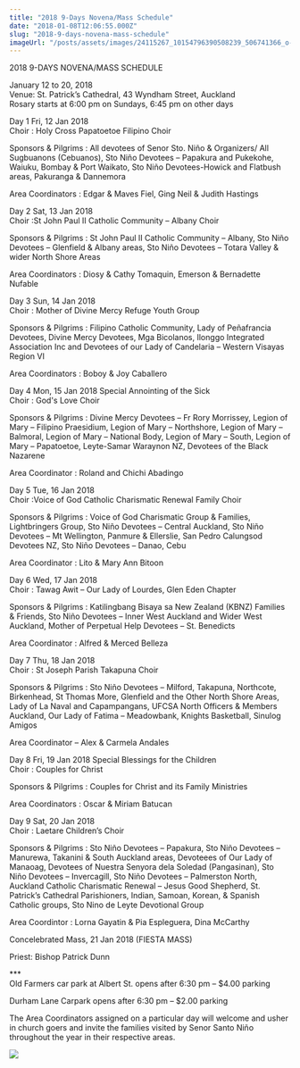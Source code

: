 ```yaml
---
title: "2018 9-Days Novena/Mass Schedule"
date: "2018-01-08T12:06:55.000Z"
slug: "2018-9-days-novena-mass-schedule"
imageUrl: "/posts/assets/images/24115267_10154796390508239_506741366_o-753x1024.jpg"
---
```


2018 9-DAYS NOVENA/MASS SCHEDULE

January 12 to 20, 2018  
Venue: St. Patrick’s Cathedral, 43 Wyndham Street, Auckland  
Rosary starts at 6:00 pm on Sundays, 6:45 pm on other days

Day 1 Fri, 12 Jan 2018  
Choir : Holy Cross Papatoetoe Filipino Choir

Sponsors & Pilgrims : All devotees of Senor Sto. Niño & Organizers/ All Sugbuanons (Cebuanos), Sto Niño Devotees – Papakura and Pukekohe, Waiuku, Bombay & Port Waikato, Sto Niño Devotees-Howick and Flatbush areas, Pakuranga & Dannemora

Area Coordinators : Edgar & Maves Fiel, Ging Neil & Judith Hastings

Day 2 Sat, 13 Jan 2018  
Choir :St John Paul II Catholic Community – Albany Choir

Sponsors & Pilgrims : St John Paul II Catholic Community – Albany, Sto Niño Devotees – Glenfield & Albany areas, Sto Niño Devotees – Totara Valley & wider North Shore Areas

Area Coordinators : Diosy & Cathy Tomaquin, Emerson & Bernadette Nufable

Day 3 Sun, 14 Jan 2018  
Choir : Mother of Divine Mercy Refuge Youth Group

Sponsors & Pilgrims : Filipino Catholic Community, Lady of Peñafrancia Devotees, Divine Mercy Devotees, Mga Bicolanos, Ilonggo Integrated Association Inc and Devotees of our Lady of Candelaria – Western Visayas Region VI

Area Coordinators : Boboy & Joy Caballero

Day 4 Mon, 15 Jan 2018 Special Annointing of the Sick  
Choir : God's Love Choir

Sponsors & Pilgrims : Divine Mercy Devotees – Fr Rory Morrissey, Legion of Mary – Filipino Praesidium, Legion of Mary – Northshore, Legion of Mary – Balmoral, Legion of Mary – National Body, Legion of Mary – South, Legion of Mary – Papatoetoe, Leyte-Samar Waraynon NZ, Devotees of the Black Nazarene

Area Coordinator : Roland and Chichi Abadingo

Day 5 Tue, 16 Jan 2018  
Choir :Voice of God Catholic Charismatic Renewal Family Choir

Sponsors & Pilgrims : Voice of God Charismatic Group & Families, Lightbringers Group, Sto Niño Devotees – Central Auckland, Sto Niño Devotees – Mt Wellington, Panmure & Ellerslie, San Pedro Calungsod Devotees NZ, Sto Niño Devotees – Danao, Cebu

Area Coordinator : Lito & Mary Ann Bitoon

Day 6 Wed, 17 Jan 2018  
Choir : Tawag Awit – Our Lady of Lourdes, Glen Eden Chapter

Sponsors & Pilgrims : Katilingbang Bisaya sa New Zealand (KBNZ) Families & Friends, Sto Niño Devotees – Inner West Auckland and Wider West Auckland, Mother of Perpetual Help Devotees – St. Benedicts

Area Coordinator : Alfred & Merced Belleza

Day 7 Thu, 18 Jan 2018  
Choir : St Joseph Parish Takapuna Choir

Sponsors & Pilgrims : Sto Niño Devotees – Milford, Takapuna, Northcote, Birkenhead, St Thomas More, Glenfield and the Other North Shore Areas, Lady of La Naval and Capampangans, UFCSA North Officers & Members Auckland, Our Lady of Fatima – Meadowbank, Knights Basketball, Sinulog Amigos

Area Coordinator – Alex & Carmela Andales

Day 8 Fri, 19 Jan 2018 Special Blessings for the Children  
Choir : Couples for Christ

Sponsors & Pilgrims : Couples for Christ and its Family Ministries

Area Coordinators : Oscar & Miriam Batucan

Day 9 Sat, 20 Jan 2018  
Choir : Laetare Children’s Choir

Sponsors & Pilgrims : Sto Niño Devotees – Papakura, Sto Niño Devotees – Manurewa, Takanini & South Auckland areas, Devoteees of Our Lady of Manaoag, Devotees of Nuestra Senyora dela Soledad (Pangasinan), Sto Niño Devotees – Invercagill, Sto Niño Devotees – Palmerston North, Auckland Catholic Charismatic Renewal – Jesus Good Shepherd, St. Patrick’s Cathedral Parishioners, Indian, Samoan, Korean, & Spanish Catholic groups, Sto Nino de Leyte Devotional Group

Area Coordintor : Lorna Gayatin & Pia Espleguera, Dina McCarthy

Concelebrated Mass, 21 Jan 2018 (FIESTA MASS)

Priest: Bishop Patrick Dunn

\*\*\*  
Old Farmers car park at Albert St. opens after 6:30 pm – $4.00 parking

Durham Lane Carpark opens after 6:30 pm – $2.00 parking

The Area Coordinators assigned on a particular day will welcome and usher in church goers and invite the families visited by Senor Santo Niño throughout the year in their respective areas.

![](https://i0.wp.com/santonino-nz.org/wp-content/uploads/2017/11/24115267_10154796390508239_506741366_o-753x1024.jpg?resize=753%2C1024)
